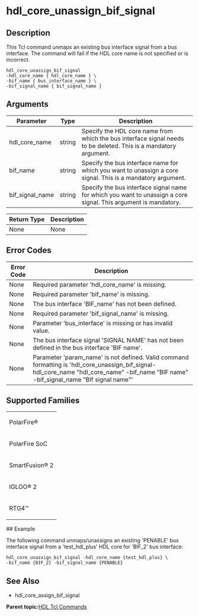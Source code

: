 # hdl\_core\_unassign\_bif\_signal

## Description

This Tcl command unmaps an existing bus interface signal from a bus interface. The command will fail if the HDL core name is not specified or is incorrect.

```
hdl_core_unassign_bif_signal
-hdl_core_name { hdl_core_name } \
-bif_name { bus_interface_name } \
-bif_signal_name { bif_signal_name }
```

## Arguments

|Parameter|Type|Description|
|---------|----|-----------|
|hdl\_core\_name|string|Specify the HDL core name from which the bus interface signal needs to be deleted. This is a mandatory argument.|
|bif\_name|string​|Specify the bus interface name for which you want to unassign a core signal. This is a mandatory argument.|
|bif\_signal\_name|string​|Specify the bus interface signal name for which you want to unassign a core signal. This argument is mandatory.|

|Return Type|Description|
|-----------|-----------|
|None|None|

## Error Codes

|Error Code|Description|
|----------|-----------|
|None|Required parameter 'hdl\_core\_name' is missing.|
|None|Required parameter 'bif\_name' is missing.|
|None|The bus interface 'BIF\_name' has not been defined.|
|None|Required parameter 'bif\_signal\_name' is missing.|
|None|Parameter 'bus\_interface' is missing or has invalid value.|
|None|The bus interface signal 'SIGNAL NAME' has not been defined in the bus interface 'BIF name'.|
|None|Parameter 'param\_name' is not defined. Valid command formatting is 'hdl\_core\_unassign\_bif\_signal-hdl\_core\_name "hdl\_core\_name" -bif\_name "BIF name" -bif\_signal\_name "BIf signal name"'|

## Supported Families

<table id="GUID-56F9E300-6CAB-48D0-9D92-B4EC8F62D904"><tbody><tr><td>

PolarFire®

</td></tr><tr><td>

PolarFire SoC

</td></tr><tr><td>

SmartFusion® 2

</td></tr><tr><td>

IGLOO® 2

</td></tr><tr><td>

RTG4™

</td></tr></tbody>
</table>## Example

The following command unmaps/unassigns an existing 'PENABLE' bus interface signal from a 'test\_hdl\_plus' HDL core for 'BIF\_2' bus interface:

```
hdl_core_unassign_bif_signal -hdl_core_name {test_hdl_plus} \
-bif_name {BIF_2} -bif_signal_name {PENABLE}
```

## See Also

-   hdl\_core\_assign\_bif\_signal


**Parent topic:**[HDL Tcl Commands](GUID-3294E455-71CE-460F-8C72-F36BDE261EA4.md)

